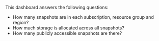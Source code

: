 This dashboard answers the following questions:

- How many snapshots are in each subscription, resource group and region?
- How much storage is allocated across all snapshots?
- How many publicly accessible snapshots are there?
